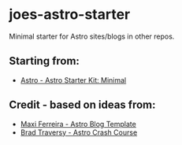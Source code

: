 # joes-astro-starter
Minimal starter for Astro sites/blogs in other repos.

## Starting from:

* [Astro - Astro Starter Kit: Minimal](https://github.com/withastro/astro/tree/main/examples/minimal)

## Credit - based on ideas from:

* [Maxi Ferreira - Astro Blog Template](https://github.com/Charca/astro-blog-template)
* [Brad Traversy - Astro Crash Course](https://github.com/bradtraversy/astro-crash-course)
